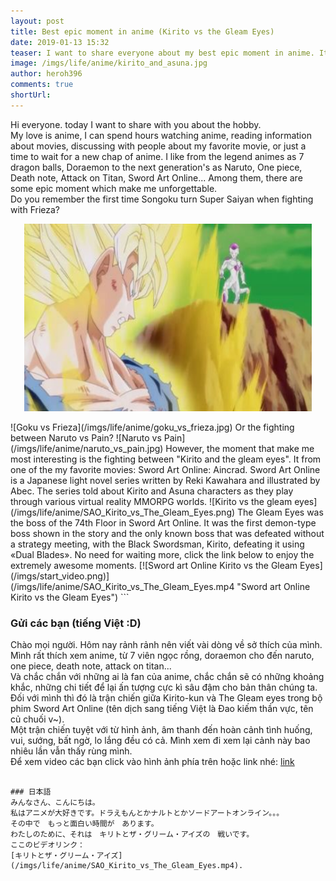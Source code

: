 ```yaml
---
layout: post
title: Best epic moment in anime (Kirito vs the Gleam Eyes)
date: 2019-01-13 15:32
teaser: I want to share everyone about my best epic moment in anime. It is the fighting between Kirito-kun and The Gleam Eyes in the Sword art Online's anime. You cant watch this moment as attached full HD video.
image: /imgs/life/anime/kirito_and_asuna.jpg
author: heroh396
comments: true
shortUrl: 
---
```


Hi everyone. today I want to share with you about the hobby.  
My love is anime, I can spend hours watching anime, reading information about
movies, discussing with people about my favorite movie, or just a time to wait
for a new chap of anime.  I like from the legend animes as 7 dragon balls,
Doraemon to the next generation's as Naruto, One piece, Death note, Attack on
Titan, Sword Art Online... Among them, there are some epic moment which make me
unforgettable.  
Do you remember the first time Songoku turn Super Saiyan when fighting with
Frieza?  
<p align="center">
  <img width="460" height="300" src="/imgs/life/anime/goku_vs_frieza.jpg">
</p>
![Goku vs Frieza](/imgs/life/anime/goku_vs_frieza.jpg)  
Or the fighting between Naruto vs Pain?  
![Naruto vs Pain](/imgs/life/anime/naruto_vs_pain.jpg)  
However, the moment that make me most interesting is the fighting between
"Kirito and the gleam eyes".  
It from one of the my favorite movies: Sword Art Online: Aincrad.
Sword Art Online is a Japanese light novel series written by Reki Kawahara and
illustrated by Abec. The series told about Kirito and Asuna characters as they
play through various virtual reality MMORPG worlds.  
![Kirito vs the gleam eyes](/imgs/life/anime/SAO_Kirito_vs_The_Gleam_Eyes.png)  
The Gleam Eyes was the boss of the 74th Floor in Sword Art Online.
It was the first demon-type boss shown in the story
and the only known boss that was defeated without a strategy meeting, with the
Black Swordsman, Kirito, defeating it using «Dual Blades».  
No need for waiting more, click the link below to enjoy the extremely awesome
moments.  
[![Sword art Online Kirito vs the Gleam Eyes](/imgs/start_video.png)](/imgs/life/anime/SAO_Kirito_vs_The_Gleam_Eyes.mp4 "Sword art Online Kirito vs the Gleam Eyes")  
```

### Gửi các bạn (tiếng Việt :D)
Chào mọi người. Hôm nay rảnh rảnh nên viết vài dòng về sở thích của mình.
Mình rất thích xem anime, từ 7 viên ngọc rồng, doraemon cho đến naruto, one
piece, death note, attack on titan...  
Và chắc chắn với những ai là fan của anime, chắc chắn sẽ có những khoảng khắc,
những chi tiết để lại ấn tượng cực kì sâu đậm cho bản thân chúng ta. Đối với
mình thì đó là trận chiến giữa Kirito-kun và The Gleam eyes trong bộ phim
Sword Art Online (tên dịch sang tiếng Việt là Đao kiếm thần vực, tên củ chuối
v~).  
Một trận chiến tuyệt với từ hình ảnh, âm thanh đến hoàn cảnh tình huống,
vui, sướng, bất ngờ, lo lắng đều có cả. Mình xem đi xem lại cảnh này bao nhiêu
lần vẫn thấy rùng mình.  
Để xem video các bạn click vào hình ảnh phía trên hoặc
link nhé:
[link](/imgs/life/anime/SAO_Kirito_vs_The_Gleam_Eyes.mp4)  
```

### 日本語
みんなさん、こんにちは。  
私はアニメが大好きです。ドラえもんとかナルトとかソードアートオンライン。。。  
その中で　もっと面白い時間が　あります。  
わたしのために、それは　キリトとザ・グリーム・アイズの　戦いです。  
ここのビデオリンク：
[キリトとザ・グリーム・アイズ](/imgs/life/anime/SAO_Kirito_vs_The_Gleam_Eyes.mp4).
